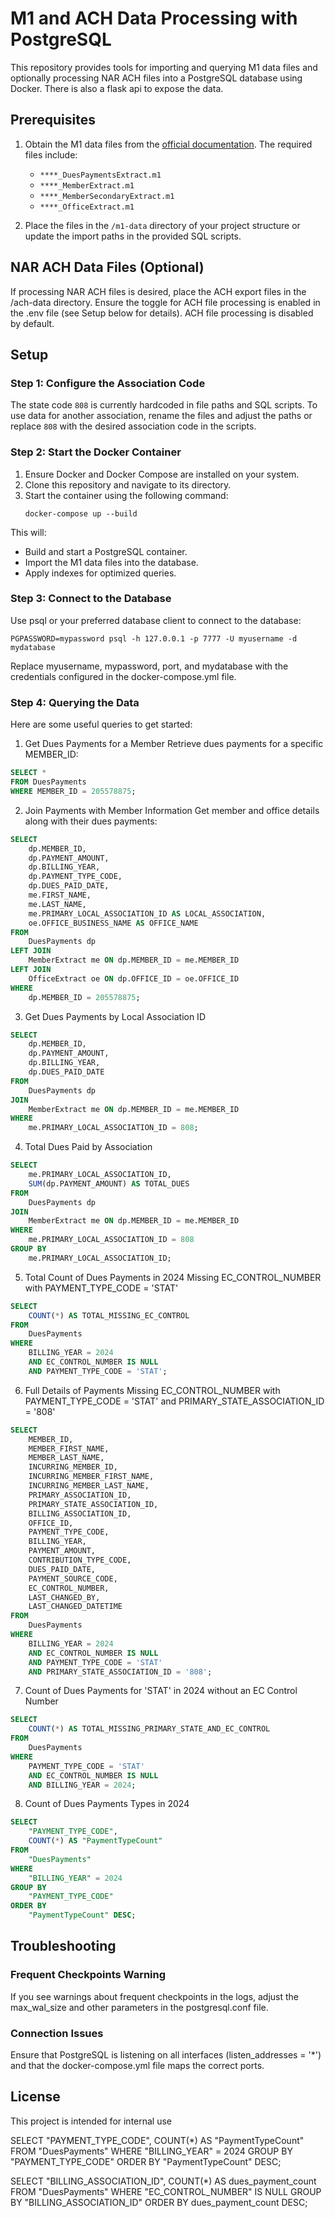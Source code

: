 # M1 and ACH Data Processing with PostgreSQL

This repository provides tools for importing and querying M1 data files and optionally processing NAR ACH files into a PostgreSQL database using Docker. There is also a flask api to expose the data.

## Prerequisites

1. Obtain the M1 data files from the [official documentation](https://nationalasnofrealtors.mcoutput.com/1374755/Content/Introduction/Welcome%20to%20M1.htm). The required files include:
   - `****_DuesPaymentsExtract.m1`
   - `****_MemberExtract.m1`
   - `****_MemberSecondaryExtract.m1`
   - `****_OfficeExtract.m1`

2. Place the files in the `/m1-data` directory of your project structure or update the import paths in the provided SQL scripts.

## NAR ACH Data Files (Optional)

If processing NAR ACH files is desired, place the ACH export files in the /ach-data directory. Ensure the toggle for ACH file processing is enabled in the .env file (see Setup below for details). ACH file processing is disabled by default.

## Setup

### Step 1: Configure the Association Code
The state code `808` is currently hardcoded in file paths and SQL scripts. To use data for another association, rename the files and adjust the paths or replace `808` with the desired association code in the scripts.

### Step 2: Start the Docker Container
1. Ensure Docker and Docker Compose are installed on your system.
2. Clone this repository and navigate to its directory.
3. Start the container using the following command:
   ```console
   docker-compose up --build
    ```

This will:
- Build and start a PostgreSQL container.
- Import the M1 data files into the database.
- Apply indexes for optimized queries.

### Step 3: Connect to the Database
Use psql or your preferred database client to connect to the database:
   ```console
   PGPASSWORD=mypassword psql -h 127.0.0.1 -p 7777 -U myusername -d mydatabase
   ```

Replace myusername, mypassword, port, and mydatabase with the credentials configured in the docker-compose.yml file.

### Step 4: Querying the Data
Here are some useful queries to get started:

1. Get Dues Payments for a Member
Retrieve dues payments for a specific MEMBER_ID:
``` sql
SELECT * 
FROM DuesPayments 
WHERE MEMBER_ID = 205578875;

```
2. Join Payments with Member Information
Get member and office details along with their dues payments:
``` sql
SELECT 
    dp.MEMBER_ID, 
    dp.PAYMENT_AMOUNT, 
    dp.BILLING_YEAR, 
    dp.PAYMENT_TYPE_CODE, 
    dp.DUES_PAID_DATE, 
    me.FIRST_NAME, 
    me.LAST_NAME, 
    me.PRIMARY_LOCAL_ASSOCIATION_ID AS LOCAL_ASSOCIATION, 
    oe.OFFICE_BUSINESS_NAME AS OFFICE_NAME
FROM 
    DuesPayments dp
LEFT JOIN 
    MemberExtract me ON dp.MEMBER_ID = me.MEMBER_ID
LEFT JOIN 
    OfficeExtract oe ON dp.OFFICE_ID = oe.OFFICE_ID
WHERE 
    dp.MEMBER_ID = 205578875;

```


3. Get Dues Payments by Local Association ID
``` sql
SELECT 
    dp.MEMBER_ID, 
    dp.PAYMENT_AMOUNT, 
    dp.BILLING_YEAR, 
    dp.DUES_PAID_DATE
FROM 
    DuesPayments dp
JOIN 
    MemberExtract me ON dp.MEMBER_ID = me.MEMBER_ID
WHERE 
    me.PRIMARY_LOCAL_ASSOCIATION_ID = 808;
```


4. Total Dues Paid by Association
``` sql
SELECT 
    me.PRIMARY_LOCAL_ASSOCIATION_ID, 
    SUM(dp.PAYMENT_AMOUNT) AS TOTAL_DUES
FROM 
    DuesPayments dp
JOIN 
    MemberExtract me ON dp.MEMBER_ID = me.MEMBER_ID
WHERE 
    me.PRIMARY_LOCAL_ASSOCIATION_ID = 808
GROUP BY 
    me.PRIMARY_LOCAL_ASSOCIATION_ID;
```

5. Total Count of Dues Payments in 2024 Missing EC_CONTROL_NUMBER with PAYMENT_TYPE_CODE = 'STAT'
``` sql
SELECT 
    COUNT(*) AS TOTAL_MISSING_EC_CONTROL
FROM 
    DuesPayments
WHERE 
    BILLING_YEAR = 2024
    AND EC_CONTROL_NUMBER IS NULL
    AND PAYMENT_TYPE_CODE = 'STAT';
```

6. Full Details of Payments Missing EC_CONTROL_NUMBER with PAYMENT_TYPE_CODE = 'STAT' and PRIMARY_STATE_ASSOCIATION_ID = '808'

``` sql 
SELECT 
    MEMBER_ID, 
    MEMBER_FIRST_NAME, 
    MEMBER_LAST_NAME, 
    INCURRING_MEMBER_ID, 
    INCURRING_MEMBER_FIRST_NAME, 
    INCURRING_MEMBER_LAST_NAME, 
    PRIMARY_ASSOCIATION_ID, 
    PRIMARY_STATE_ASSOCIATION_ID, 
    BILLING_ASSOCIATION_ID, 
    OFFICE_ID, 
    PAYMENT_TYPE_CODE, 
    BILLING_YEAR, 
    PAYMENT_AMOUNT, 
    CONTRIBUTION_TYPE_CODE, 
    DUES_PAID_DATE, 
    PAYMENT_SOURCE_CODE, 
    EC_CONTROL_NUMBER, 
    LAST_CHANGED_BY, 
    LAST_CHANGED_DATETIME
FROM 
    DuesPayments
WHERE 
    BILLING_YEAR = 2024
    AND EC_CONTROL_NUMBER IS NULL
    AND PAYMENT_TYPE_CODE = 'STAT'
    AND PRIMARY_STATE_ASSOCIATION_ID = '808';

```
7. Count of Dues Payments for 'STAT'  in 2024 without an EC Control Number
``` sql
SELECT 
    COUNT(*) AS TOTAL_MISSING_PRIMARY_STATE_AND_EC_CONTROL
FROM 
    DuesPayments
WHERE 
    PAYMENT_TYPE_CODE = 'STAT'
    AND EC_CONTROL_NUMBER IS NULL
    AND BILLING_YEAR = 2024;

```

8. Count of Dues Payments Types in 2024
```sql
SELECT 
    "PAYMENT_TYPE_CODE", 
    COUNT(*) AS "PaymentTypeCount"
FROM 
    "DuesPayments"
WHERE 
    "BILLING_YEAR" = 2024
GROUP BY 
    "PAYMENT_TYPE_CODE"
ORDER BY 
    "PaymentTypeCount" DESC;
```



## Troubleshooting
### Frequent Checkpoints Warning
If you see warnings about frequent checkpoints in the logs, adjust the max_wal_size and other parameters in the postgresql.conf file.

### Connection Issues
Ensure that PostgreSQL is listening on all interfaces (listen_addresses = '*') and that the docker-compose.yml file maps the correct ports.

##  License
This project is intended for internal use 


SELECT 
    "PAYMENT_TYPE_CODE", 
    COUNT(*) AS "PaymentTypeCount"
FROM 
    "DuesPayments"
WHERE 
    "BILLING_YEAR" = 2024
GROUP BY 
    "PAYMENT_TYPE_CODE"
ORDER BY 
    "PaymentTypeCount" DESC;


SELECT
    "BILLING_ASSOCIATION_ID",
    COUNT(*) AS dues_payment_count
FROM
    "DuesPayments"
WHERE
    "EC_CONTROL_NUMBER" IS NULL
GROUP BY
    "BILLING_ASSOCIATION_ID"
ORDER BY
    dues_payment_count DESC;

